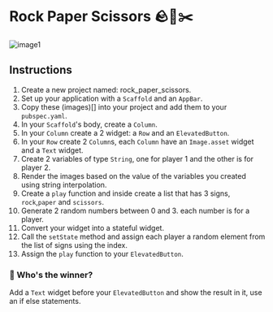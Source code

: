 # Rock Paper Scissors 🪨📑✂️

![image1](https://user-images.githubusercontent.com/84308096/158996521-fc00d552-d4a2-42c1-a2d1-fa97b4a51dbf.gif)

## Instructions

1. Create a new project named: rock_paper_scissors.
2. Set up your application with a `Scaffold` and an `AppBar`.
3. Copy these (images)[] into your project and add them to your `pubspec.yaml`.
4. In your `Scaffold`'s body, create a `Column`.
5. In your `Column` create a 2 widget: a `Row` and an `ElevatedButton`.
6. In your `Row` create 2 `Column`s, each `Column` have an `Image.asset` widget and a `Text` widget.
7. Create 2 variables of type `String`, one for player 1 and the other is for player 2.
8. Render the images based on the value of the variables you created using string interpolation.
9. Create a `play` function and inside create a list that has 3 signs, `rock`,`paper` and `scissors`.
10. Generate 2 random numbers between 0 and 3. each number is for a player.
11. Convert your widget into a stateful widget.
12. Call the `setState` method and assign each player a random element from the list of signs using the index.
13. Assign the `play` function to your `ElevatedButton`.

### 🍋 Who's the winner?

Add a `Text` widget before your `ElevatedButton` and show the result in it, use an if else statements.
